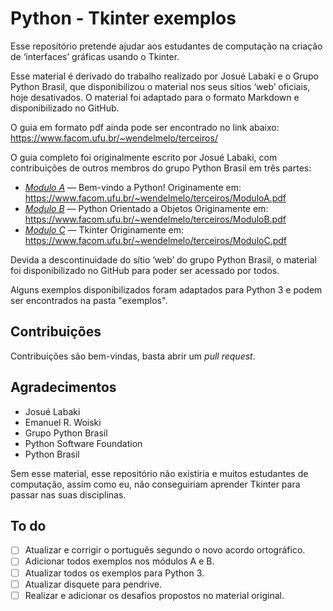 # Python - Tkinter exemplos
 Esse repositório pretende ajudar aos estudantes de computação na criação de ‘interfaces’ gráficas usando o Tkinter.

Esse material é derivado do trabalho realizado por Josué Labaki e o Grupo Python Brasil, que disponibilizou o material nos seus sítios ‘web’ oficiais, hoje desativados. O material foi adaptado para o formato Markdown e disponibilizado no GitHub.

O guia em formato pdf ainda pode ser encontrado no link abaixo:
https://www.facom.ufu.br/~wendelmelo/terceiros/

O guia completo foi originalmente escrito por Josué Labaki, com contribuições de outros membros do grupo Python Brasil em três partes:

* [*Modulo A*](Modulo-A/ModuloA.md) — Bem-vindo a Python!
Originamente em: https://www.facom.ufu.br/~wendelmelo/terceiros/ModuloA.pdf
* [*Modulo B*](Modulo-B/ModuloB.md) — Python Orientado a Objetos
Originamente em: https://www.facom.ufu.br/~wendelmelo/terceiros/ModuloB.pdf
* [*Modulo C*](Modulo-C/ModuloC.md) — Tkinter
Originamente em: https://www.facom.ufu.br/~wendelmelo/terceiros/ModuloC.pdf

Devida a descontinuidade do sítio ‘web’ do grupo Python Brasil, o material foi disponibilizado no GitHub para poder ser acessado por todos.

Alguns exemplos disponibilizados foram adaptados para Python 3 e podem ser encontrados na pasta "exemplos".

## Contribuições

Contribuições são bem-vindas, basta abrir um *pull request*.

## Agradecimentos

* Josué Labaki
* Emanuel R. Woiski
* Grupo Python Brasil
* Python Software Foundation
* Python Brasil

Sem esse material, esse repositório não existiria e muitos estudantes de computação, assim como eu, não conseguiriam aprender Tkinter para passar nas suas disciplinas.

## To do
- [ ] Atualizar e corrigir o português segundo o novo acordo ortográfico.
- [ ] Adicionar todos exemplos nos módulos A e B.
- [ ] Atualizar todos os exemplos para Python 3.
- [ ] Atualizar disquete para pendrive.
- [ ] Realizar e adicionar os desafios propostos no material original.
